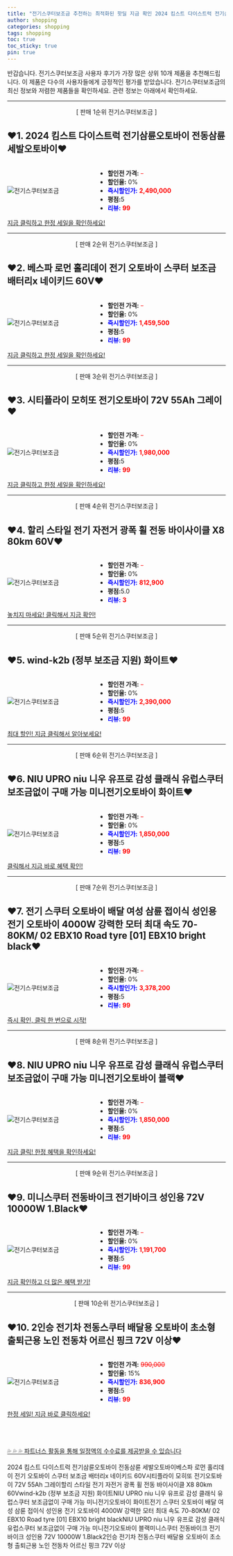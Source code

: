 ```yaml
---
title: "전기스쿠터보조금 추천하는 최적화된 핫딜 지금 확인 2024 킴스트 다이스트럭 전기삼륜오토바이 전동삼륜"
author: shopping
categories: shopping
tags: shopping
toc: true
toc_sticky: true
pin: true
---
```

반갑습니다.  전기스쿠터보조금 사용자 후기가 가장 많은 상위 10개 제품을 추천해드립니다. 이 제품은 다수의 사용자들에게 긍정적인 평가를 받았습니다. 전기스쿠터보조금의 최신 정보와 저렴한 제품들을 확인하세요. 관련 정보는 아래에서 확인하세요.

---
<p class="toplist" style="margin: 0 auto; display: block; width: fit-content;">[ 판매 1순위 전기스쿠터보조금 ]</p>

<h2><strong>❤️1. 2024 킴스트 다이스트럭 전기삼륜오토바이 전동삼륜 세발오토바이❤️</strong></h2>

<div style="display: flex; align-items: center;">
    <div style="flex: 0.4;">
        <img src="https://thumbnail9.coupangcdn.com/thumbnails/remote/230x230ex/image/vendor_inventory/3f48/832c07c03cadccce347f2719953b424dfa59693d3cdf38014f9a32c79187.jpeg" alt="전기스쿠터보조금" style="max-width: 100%;">
    </div>
    <div style="flex: 0.6; margin-left: 10px;">
        <ul>
            <li><strong>할인전 가격:</strong> <del style="color: red;">-</del></li>
            <li><strong>할인율:</strong> 0%</li>
            <li><span style='color:blue'><strong>즉시할인가:</strong></span> <span style='color:red'><strong>2,490,000</strong></span></li>
            <li><strong>평점:</strong>5</li>
            <li><span style='color:blue'><strong>리뷰:</strong></span> <span style='color:red'><strong>99</strong></span></li>
        </ul>
    </div>
</div>
<div class="center">
    <a href="https://selin100587001.github.io?lptag=AF9450613&subid=githubio&pageKey=7972534980&traceid=V0-153&itemId=22087611004&vendorItemId=89134636684" class="myButton">
        지금 클릭하고 한정 세일을 확인하세요!
    </a>
</div>


---
<p class="toplist" style="margin: 0 auto; display: block; width: fit-content;">[ 판매 2순위 전기스쿠터보조금 ]</p>

<h2><strong>❤️2. 베스파 로먼 홀리데이 전기 오토바이 스쿠터 보조금 배터리x 네이키드 60V❤️</strong></h2>

<div style="display: flex; align-items: center;">
    <div style="flex: 0.4;">
        <img src="https://thumbnail9.coupangcdn.com/thumbnails/remote/230x230ex/image/vendor_inventory/075a/5e5818f59da12030a8663d02b126e270230126ca906a80582b4769117e5a.jpeg" alt="전기스쿠터보조금" style="max-width: 100%;">
    </div>
    <div style="flex: 0.6; margin-left: 10px;">
        <ul>
            <li><strong>할인전 가격:</strong> <del style="color: red;">-</del></li>
            <li><strong>할인율:</strong> 0%</li>
            <li><span style='color:blue'><strong>즉시할인가:</strong></span> <span style='color:red'><strong>1,459,500</strong></span></li>
            <li><strong>평점:</strong>5</li>
            <li><span style='color:blue'><strong>리뷰:</strong></span> <span style='color:red'><strong>99</strong></span></li>
        </ul>
    </div>
</div>
<div class="center">
    <a href="https://selin100587001.github.io?lptag=AF9450613&subid=githubio&pageKey=6289058221&traceid=V0-153&itemId=12949090900&vendorItemId=87147171547" class="myButton">
        지금 클릭하고 한정 세일을 확인하세요!
    </a>
</div>


---
<p class="toplist" style="margin: 0 auto; display: block; width: fit-content;">[ 판매 3순위 전기스쿠터보조금 ]</p>

<h2><strong>❤️3. 시티플라이 모히또 전기오토바이 72V 55Ah 그레이❤️</strong></h2>

<div style="display: flex; align-items: center;">
    <div style="flex: 0.4;">
        <img src="https://thumbnail6.coupangcdn.com/thumbnails/remote/230x230ex/image/vendor_inventory/082e/d4282fb86365a9fa43d900f9b4d65d063425ed38bc30a726bb47a76c685f.jpg" alt="전기스쿠터보조금" style="max-width: 100%;">
    </div>
    <div style="flex: 0.6; margin-left: 10px;">
        <ul>
            <li><strong>할인전 가격:</strong> <del style="color: red;">-</del></li>
            <li><strong>할인율:</strong> 0%</li>
            <li><span style='color:blue'><strong>즉시할인가:</strong></span> <span style='color:red'><strong>1,980,000</strong></span></li>
            <li><strong>평점:</strong>5</li>
            <li><span style='color:blue'><strong>리뷰:</strong></span> <span style='color:red'><strong>99</strong></span></li>
        </ul>
    </div>
</div>
<div class="center">
    <a href="https://selin100587001.github.io?lptag=AF9450613&subid=githubio&pageKey=8222515265&traceid=V0-153&itemId=23638590667&vendorItemId=90664031322" class="myButton">
        지금 클릭하고 한정 세일을 확인하세요!
    </a>
</div>


---
<p class="toplist" style="margin: 0 auto; display: block; width: fit-content;">[ 판매 4순위 전기스쿠터보조금 ]</p>

<h2><strong>❤️4. 할리 스타일 전기 자전거 광폭 휠 전동 바이사이클 X8 80km 60V❤️</strong></h2>

<div style="display: flex; align-items: center;">
    <div style="flex: 0.4;">
        <img src="https://thumbnail8.coupangcdn.com/thumbnails/remote/230x230ex/image/vendor_inventory/a7f6/0147c017387e893a66019747a02dc86f527464c915a4cf24af7bee29c514.jpg" alt="전기스쿠터보조금" style="max-width: 100%;">
    </div>
    <div style="flex: 0.6; margin-left: 10px;">
        <ul>
            <li><strong>할인전 가격:</strong> <del style="color: red;">-</del></li>
            <li><strong>할인율:</strong> 0%</li>
            <li><span style='color:blue'><strong>즉시할인가:</strong></span> <span style='color:red'><strong>812,900</strong></span></li>
            <li><strong>평점:</strong>5.0</li>
            <li><span style='color:blue'><strong>리뷰:</strong></span> <span style='color:red'><strong>3</strong></span></li>
        </ul>
    </div>
</div>
<div class="center">
    <a href="https://selin100587001.github.io?lptag=AF9450613&subid=githubio&pageKey=6113137239&traceid=V0-153&itemId=11534812823&vendorItemId=90132404282" class="myButton">
        놓치지 마세요! 클릭해서 지금 확인!
    </a>
</div>


---
<p class="toplist" style="margin: 0 auto; display: block; width: fit-content;">[ 판매 5순위 전기스쿠터보조금 ]</p>

<h2><strong>❤️5. wind-k2b (정부 보조금 지원) 화이트❤️</strong></h2>

<div style="display: flex; align-items: center;">
    <div style="flex: 0.4;">
        <img src="https://thumbnail6.coupangcdn.com/thumbnails/remote/230x230ex/image/vendor_inventory/7088/a43ed05543e09d8ff38fab68e781312d16827fee187c74da17ab86d51874.jpg" alt="전기스쿠터보조금" style="max-width: 100%;">
    </div>
    <div style="flex: 0.6; margin-left: 10px;">
        <ul>
            <li><strong>할인전 가격:</strong> <del style="color: red;">-</del></li>
            <li><strong>할인율:</strong> 0%</li>
            <li><span style='color:blue'><strong>즉시할인가:</strong></span> <span style='color:red'><strong>2,390,000</strong></span></li>
            <li><strong>평점:</strong>5</li>
            <li><span style='color:blue'><strong>리뷰:</strong></span> <span style='color:red'><strong>99</strong></span></li>
        </ul>
    </div>
</div>
<div class="center">
    <a href="https://selin100587001.github.io?lptag=AF9450613&subid=githubio&pageKey=6420875349&traceid=V0-153&itemId=13814187987&vendorItemId=81064461685" class="myButton">
        최대 할인! 지금 클릭해서 알아보세요!
    </a>
</div>


---
<p class="toplist" style="margin: 0 auto; display: block; width: fit-content;">[ 판매 6순위 전기스쿠터보조금 ]</p>

<h2><strong>❤️6. NIU UPRO niu 니우 유프로 감성 클래식 유럽스쿠터 보조금없이 구매 가능 미니전기오토바이 화이트❤️</strong></h2>

<div style="display: flex; align-items: center;">
    <div style="flex: 0.4;">
        <img src="https://thumbnail7.coupangcdn.com/thumbnails/remote/230x230ex/image/vendor_inventory/042f/bab29211cbdb27f0b1069aee17a52d6ce2c6b554755170ffeb241de65d8f.jpeg" alt="전기스쿠터보조금" style="max-width: 100%;">
    </div>
    <div style="flex: 0.6; margin-left: 10px;">
        <ul>
            <li><strong>할인전 가격:</strong> <del style="color: red;">-</del></li>
            <li><strong>할인율:</strong> 0%</li>
            <li><span style='color:blue'><strong>즉시할인가:</strong></span> <span style='color:red'><strong>1,850,000</strong></span></li>
            <li><strong>평점:</strong>5</li>
            <li><span style='color:blue'><strong>리뷰:</strong></span> <span style='color:red'><strong>99</strong></span></li>
        </ul>
    </div>
</div>
<div class="center">
    <a href="https://selin100587001.github.io?lptag=AF9450613&subid=githubio&pageKey=6791273480&traceid=V0-153&itemId=16000510955&vendorItemId=83205637003" class="myButton">
        클릭해서 지금 바로 혜택 확인!
    </a>
</div>


---
<p class="toplist" style="margin: 0 auto; display: block; width: fit-content;">[ 판매 7순위 전기스쿠터보조금 ]</p>

<h2><strong>❤️7. 전기 스쿠터 오토바이 배달 여성 삼륜 접이식 성인용 전기 오토바이 4000W 강력한 모터 최대 속도 70-80KM/ 02 EBX10 Road tyre [01] EBX10 bright black❤️</strong></h2>

<div style="display: flex; align-items: center;">
    <div style="flex: 0.4;">
        <img src="https://thumbnail6.coupangcdn.com/thumbnails/remote/230x230ex/image/vendor_inventory/b988/5ebdbf5d30cd004c8987ae26c1d309c170e1a1f127850e9e0c03bf690821.jpg" alt="전기스쿠터보조금" style="max-width: 100%;">
    </div>
    <div style="flex: 0.6; margin-left: 10px;">
        <ul>
            <li><strong>할인전 가격:</strong> <del style="color: red;">-</del></li>
            <li><strong>할인율:</strong> 0%</li>
            <li><span style='color:blue'><strong>즉시할인가:</strong></span> <span style='color:red'><strong>3,378,200</strong></span></li>
            <li><strong>평점:</strong>5</li>
            <li><span style='color:blue'><strong>리뷰:</strong></span> <span style='color:red'><strong>99</strong></span></li>
        </ul>
    </div>
</div>
<div class="center">
    <a href="https://selin100587001.github.io?lptag=AF9450613&subid=githubio&pageKey=7052734450&traceid=V0-153&itemId=17466718611&vendorItemId=84984932160" class="myButton">
        즉시 확인, 클릭 한 번으로 시작!
    </a>
</div>


---
<p class="toplist" style="margin: 0 auto; display: block; width: fit-content;">[ 판매 8순위 전기스쿠터보조금 ]</p>

<h2><strong>❤️8. NIU UPRO niu 니우 유프로 감성 클래식 유럽스쿠터 보조금없이 구매 가능 미니전기오토바이 블랙❤️</strong></h2>

<div style="display: flex; align-items: center;">
    <div style="flex: 0.4;">
        <img src="https://thumbnail7.coupangcdn.com/thumbnails/remote/230x230ex/image/vendor_inventory/042f/bab29211cbdb27f0b1069aee17a52d6ce2c6b554755170ffeb241de65d8f.jpeg" alt="전기스쿠터보조금" style="max-width: 100%;">
    </div>
    <div style="flex: 0.6; margin-left: 10px;">
        <ul>
            <li><strong>할인전 가격:</strong> <del style="color: red;">-</del></li>
            <li><strong>할인율:</strong> 0%</li>
            <li><span style='color:blue'><strong>즉시할인가:</strong></span> <span style='color:red'><strong>1,850,000</strong></span></li>
            <li><strong>평점:</strong>5</li>
            <li><span style='color:blue'><strong>리뷰:</strong></span> <span style='color:red'><strong>99</strong></span></li>
        </ul>
    </div>
</div>
<div class="center">
    <a href="https://selin100587001.github.io?lptag=AF9450613&subid=githubio&pageKey=6791273480&traceid=V0-153&itemId=16000510958&vendorItemId=83205637022" class="myButton">
        지금 클릭! 한정 혜택을 확인하세요!
    </a>
</div>


---
<p class="toplist" style="margin: 0 auto; display: block; width: fit-content;">[ 판매 9순위 전기스쿠터보조금 ]</p>

<h2><strong>❤️9. 미니스쿠터 전동바이크 전기바이크 성인용 72V 10000W 1.Black❤️</strong></h2>

<div style="display: flex; align-items: center;">
    <div style="flex: 0.4;">
        <img src="https://thumbnail9.coupangcdn.com/thumbnails/remote/230x230ex/image/vendor_inventory/0fad/7b978ba79ed2d3ad708b3bbde9cadb9731fbbf0dde5ac397ee4951b98f0b.jpg" alt="전기스쿠터보조금" style="max-width: 100%;">
    </div>
    <div style="flex: 0.6; margin-left: 10px;">
        <ul>
            <li><strong>할인전 가격:</strong> <del style="color: red;">-</del></li>
            <li><strong>할인율:</strong> 0%</li>
            <li><span style='color:blue'><strong>즉시할인가:</strong></span> <span style='color:red'><strong>1,191,700</strong></span></li>
            <li><strong>평점:</strong>5</li>
            <li><span style='color:blue'><strong>리뷰:</strong></span> <span style='color:red'><strong>99</strong></span></li>
        </ul>
    </div>
</div>
<div class="center">
    <a href="https://selin100587001.github.io?lptag=AF9450613&subid=githubio&pageKey=7604545326&traceid=V0-153&itemId=20125179778&vendorItemId=87219484344" class="myButton">
        지금 확인하고 더 많은 혜택 받기!
    </a>
</div>


---
<p class="toplist" style="margin: 0 auto; display: block; width: fit-content;">[ 판매 10순위 전기스쿠터보조금 ]</p>

<h2><strong>❤️10. 2인승 전기차 전동스쿠터 배달용 오토바이 초소형 출퇴근용 노인 전동차 어르신 핑크 72V 이상❤️</strong></h2>

<div style="display: flex; align-items: center;">
    <div style="flex: 0.4;">
        <img src="https://thumbnail6.coupangcdn.com/thumbnails/remote/230x230ex/image/vendor_inventory/feb7/ee9040ddd20e810b4f1bc8994cb6597bf70b060a2c8213aac8fc9f6ee636.jpg" alt="전기스쿠터보조금" style="max-width: 100%;">
    </div>
    <div style="flex: 0.6; margin-left: 10px;">
        <ul>
            <li><strong>할인전 가격:</strong> <del style="color: red;">990,000</del></li>
            <li><strong>할인율:</strong> 15%</li>
            <li><span style='color:blue'><strong>즉시할인가:</strong></span> <span style='color:red'><strong>836,900</strong></span></li>
            <li><strong>평점:</strong>5</li>
            <li><span style='color:blue'><strong>리뷰:</strong></span> <span style='color:red'><strong>99</strong></span></li>
        </ul>
    </div>
</div>
<div class="center">
    <a href="https://selin100587001.github.io?lptag=AF9450613&subid=githubio&pageKey=7584995453&traceid=V0-153&itemId=20030489300&vendorItemId=88486889206" class="myButton">
        한정 세일! 지금 바로 클릭하세요!
    </a>
</div>

<br><br><br>[💦 💦 💦 파트너스 활동을 통해 일정액의 수수료를 제공받을 수 있습니다](https://link.coupang.com/a/bcpT2c)<br><br>2024 킴스트 다이스트럭 전기삼륜오토바이 전동삼륜 세발오토바이베스파 로먼 홀리데이 전기 오토바이 스쿠터 보조금 배터리x 네이키드 60V시티플라이 모히또 전기오토바이 72V 55Ah 그레이할리 스타일 전기 자전거 광폭 휠 전동 바이사이클 X8 80km 60Vwind-k2b (정부 보조금 지원) 화이트NIU UPRO niu 니우 유프로 감성 클래식 유럽스쿠터 보조금없이 구매 가능 미니전기오토바이 화이트전기 스쿠터 오토바이 배달 여성 삼륜 접이식 성인용 전기 오토바이 4000W 강력한 모터 최대 속도 70-80KM/ 02 EBX10 Road tyre [01] EBX10 bright blackNIU UPRO niu 니우 유프로 감성 클래식 유럽스쿠터 보조금없이 구매 가능 미니전기오토바이 블랙미니스쿠터 전동바이크 전기바이크 성인용 72V 10000W 1.Black2인승 전기차 전동스쿠터 배달용 오토바이 초소형 출퇴근용 노인 전동차 어르신 핑크 72V 이상